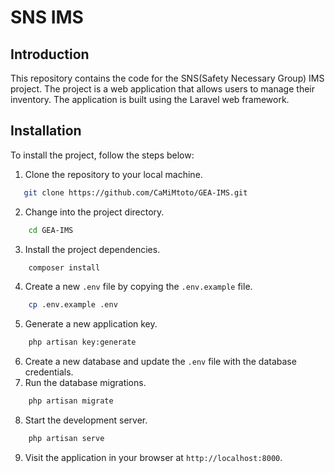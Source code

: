 # SNS IMS

## Introduction

This repository contains the code for the SNS(Safety Necessary Group) IMS project. The project is a web application that allows users to manage
their inventory. The application is built using the Laravel web framework.

## Installation

To install the project, follow the steps below:

1. Clone the repository to your local machine.

 ```bash 
    git clone https://github.com/CaMiMtoto/GEA-IMS.git
```

2. Change into the project directory.

```bash
    cd GEA-IMS
```

3. Install the project dependencies.

```bash
    composer install
```

4. Create a new `.env` file by copying the `.env.example` file.

```bash
    cp .env.example .env
```

5. Generate a new application key.

```bash
    php artisan key:generate
```

6. Create a new database and update the `.env` file with the database credentials.
7. Run the database migrations.

```bash
    php artisan migrate
```

8. Start the development server.

```bash
    php artisan serve
```

9. Visit the application in your browser at `http://localhost:8000`.
